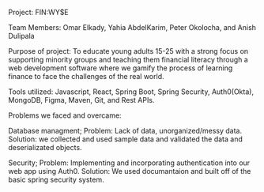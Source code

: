 Project: FIN:WY$E

Team Members: Omar Elkady, Yahia AbdelKarim, Peter Okolocha, and Anish Dulipala

Purpose of project: To educate young adults 15-25 with a strong focus on supporting minority groups and teaching them financial literacy through a web development software where we gamify the process of learning finance to face the challenges of the real world.

Tools utilized: Javascript, React, Spring Boot, Spring Security, Auth0(Okta), MongoDB, Figma, Maven, Git, and Rest APIs.

Problems we faced and overcame: 

Database managment; 
Problem: Lack of data, unorganized/messy data. 
Solution: we collected and used sample data and validated the data and deserializated objects.

Security; 
Problem: Implementing and incorporating authentication into our web app using Auth0.
Solution: We used documantaion and built off of the basic spring security system.
